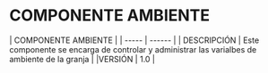 # COMPONENTE AMBIENTE

| COMPONENTE AMBIENTE |
| ----- | ------ |
| DESCRIPCIÓN | Este componente se encarga de controlar y administrar las varialbes de ambiente de la granja |
|VERSIÓN | 1.0 |
